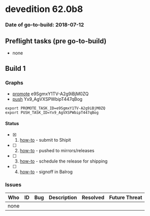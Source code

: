 # devedition 62.0b8

### Date of go-to-build: 2018-07-12

## Preflight tasks (pre go-to-build)
- none

## Build 1  

### Graphs
* [promote](https://tools.taskcluster.net/push-inspector/#/e9SgmxY1TV-A2g9iBjM0ZQ) e9SgmxY1TV-A2g9iBjM0ZQ
* [push](https://tools.taskcluster.net/push-inspector/#/Yx9_AgVXSPWbipT447qBog) Yx9_AgVXSPWbipT447qBog
```
export PROMOTE_TASK_ID=e9SgmxY1TV-A2g9iBjM0ZQ
export PUSH_TASK_ID=Yx9_AgVXSPWbipT447qBog
```


#### Status
- [x] 1.  [how-to](https://wiki.mozilla.org/Release:Release_Automation_on_Mercurial:Starting_a_Release#Submit_to_Ship_It)  - submit to Shipit
- [ ] 2.  [how-to](https://github.com/mozilla-releng/releasewarrior-2.0/blob/master/docs/release-promotion/desktop/howto.md#push-artifacts-to-releases-directory)  - pushed to mirrors/releases
- [ ] 3.  [how-to](https://github.com/mozilla-releng/releasewarrior-2.0/blob/master/docs/release-promotion/desktop/howto.md#ship-the-release)  - schedule the release for shipping
- [ ] 4.  [how-to](https://github.com/mozilla-releng/releasewarrior-2.0/blob/master/docs/release-promotion/desktop/howto.md#obtain-sign-offs-for-changes)  - signoff in Balrog

### Issues
| Who                 | ID               | Bug                                                                 | Description                | Resolved                | Future Threat                |
| ------------------- | ---------------- | ------------------------------------------------------------------- | -------------------------- | ----------------------- | ---------------------------- |
| none | | | | | |

